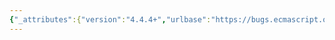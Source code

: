 ```yaml
---
{"_attributes":{"version":"4.4.4+","urlbase":"https://bugs.ecmascript.org/","maintainer":"dherman@mozilla.com"},"bug":{"bug_id":2997,"creation_ts":"2014-06-25 15:40:00 -0700","short_desc":"Destructuring assignment can call .next() on a spent iterator","delta_ts":"2015-01-18 13:23:47 -0800","product":"Draft for 6th Edition","component":"technical issue","version":"Rev 25: May 22, 2014 Draft","rep_platform":"All","op_sys":"All","bug_status":"RESOLVED","resolution":"WONTFIX","priority":"Normal","bug_severity":"enhancement","everconfirmed":true,"reporter":{"uid":"jorendorff","name":"Jason Orendorff"},"assigned_to":{"uid":"allen","name":"Allen Wirfs-Brock"},"cc":"jmdyck","long_desc":[{"commentid":9099,"comment_count":0,"who":{"uid":"jorendorff","name":"Jason Orendorff"},"bug_when":"2014-06-25 15:40:19 -0700","thetext":"http://people.mozilla.org/~jorendorff/es6-draft.html#sec-runtime-semantics-iteratordestructuringassignmentevaluation\n\nIs this intentional? IteratorDestructuringAssignmentEvaluation of the production\n\n> AssignmentElement : DestructuringAssignmentTarget Initializer_opt\n\ncalls IteratorStep unconditionally. This means that if an ArrayAssignmentPattern contains multiple such AssignmentElements, and iterator.next() returns {done:true} when called for the first element, it will be called again for the other elements anyway."},{"commentid":9102,"comment_count":1,"who":{"uid":"allen","name":"Allen Wirfs-Brock"},"bug_when":"2014-06-25 19:16:35 -0700","thetext":"http://people.mozilla.org/~jorendorff/es6-draft.html#sec-iterator-interface  requires that a valid Iterator implementation must continue to return {done: true} on subsequent calls to next. \n\nOf course there is not guarantee that an user provided supposed iterator will behave that way, but nothing else we assume is guaranteed either. There may not even be a next method or it might disappear after a few iterations.  Regardless, the behavior of a destructuring assignment is fully specified (relative to the behavior of the iterator object), even for cases where the supposed iterator is poorly behaved.\n\n(Also, note that iterator.next() is also called unconditionally at least once for an AssignmentRegElement.)\n\nI could add extra logic to the spec. to keep track of whether the iterator that is being used has ready reported done: true and not make the iterator.next() calls in that case. But I'm not sure that it would be any better if we did that.   It would add complexity to the spec. and probably to implementations but it still wouldn't guarantee that the iterator won't misbehave in other ways.\n\nGiven all the ways that destructing can fail to complete normally, trying to do something about this one form of failure doesn't seem necessary.\n\nBut, if you have a stronger argument for explicitly tracking done, I'd be happy to consider it."},{"commentid":9104,"comment_count":2,"who":{"uid":"jmdyck","name":"Michael Dyck"},"bug_when":"2014-06-26 00:57:37 -0700","thetext":"[Changing this bug's 'Version' from rev23 to rev25, as it seems just as relevant to rev25, and there's not much point raising it against an old version.]"},{"commentid":11545,"comment_count":3,"who":{"uid":"allen","name":"Allen Wirfs-Brock"},"bug_when":"2015-01-18 13:23:47 -0800","thetext":"I looked at this again today and changing the spec. the destructuring spec. to stop calling spent iterators would still require significant spec. changes and I still don't seen any actual problems it creates.\n\nI'm resolving it as won't fix."}]}}
---
```

